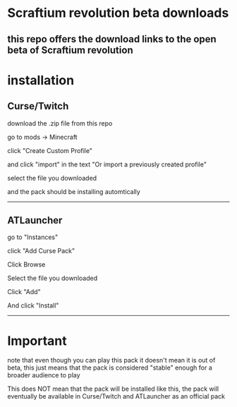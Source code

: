 # Scraftium revolution beta downloads
this repo offers the download links to the open beta of Scraftium revolution
---
# installation
## Curse/Twitch
download the .zip file from this repo

go to mods -> Minecraft

click "Create Custom Profile"

and click "import" in the text "Or import a previously created profile"

select the file you downloaded

and the pack should be installing automtically

---
## ATLauncher
go to "Instances"

click "Add Curse Pack"

Click Browse

Select the file you downloaded

Click "Add"

And click "Install"

---
# Important
note that even though you can play this pack it doesn't mean it is out of beta, this just means that the pack is considered "stable" enough for a broader audience to play

This does NOT mean that the pack will be installed like this, the pack will eventually be available in Curse/Twitch and ATLauncher as an official pack
